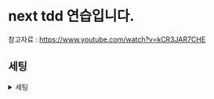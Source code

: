 # next tdd 연습입니다.

참고자료 : https://www.youtube.com/watch?v=kCR3JAR7CHE

## 세팅

<details>
<summary> 세팅 </summary>

npm install –save-dev jest-environment-jsdom

```shell
yarn add -D jest @testing-library/reac @testing-library/jest-dom
# 추가 설치
yarn add -D jest-environment-jsdom
```

```js
// jest.config.js
const nextJest = require('next/jest');

const createJestConfig = nextJest({
  dir: './',
});

const customJestConfig = {
  setupFilesAfterEnv: ['<rootDir>/jest.setup.js'],
  moduleDirectories: ['node_modules', '<rootDir>/'],
  testEnvironment: 'jest-environment-jsdom',
};

module.exports = createJestConfig(customJestConfig);
```

```js
// jest.setup.js
// Optional: configure or set up a testing framework before each test.
// If you delete this file, remove `setupFilesAfterEnv` from `jest.config.js`

// Used for __tests__/testing-library.js
// Learn more: https://github.com/testing-library/jest-dom
import '@testing-library/jest-dom/extend-expect';
```

```json
// package.json
"test": "jest"
```

### Trouble shotting

1. `Parsing error : Cannot find module 'next/babel'`
   [해결](https://stackoverflow.com/questions/68163385/parsing-error-cannot-find-module-next-babel)

```
.babelrc
{
"presets": ["next/babel"],
"plugins": []
}

.eslintrc
{
"extends": ["next/babel", "next/core-web-vitals"]
}
```

2. `Error: Test environment jest-environment-jsdom cannot be found. Make sure the testEnvironment configuration option points to an existing node module.`
   [해결](https://stackoverflow.com/questions/72013449/upgrading-jest-to-v28-error-test-environment-jest-environment-jsdom-cannot-be)

```shell
yarn add -D jest-environment-jsdom
```

</details>
